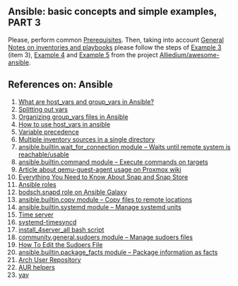 ## Ansible: basic concepts and simple examples, PART 3 ##

Please, perform common [Prerequisites](https://github.com/Alliedium/awesome-ansible/tree/main/README.md#prerequisites).
Then, taking into account [General Notes on inventories and playbooks](https://github.com/Alliedium/awesome-ansible#2-general-notes-on-creating-your-own-custom-inventory-and-playbooks)
please follow the steps of [Example 3](https://github.com/Alliedium/awesome-ansible/blob/main/03-change-hostnames) (item 3), [Example 4](https://github.com/Alliedium/awesome-ansible/blob/main/04-multiple-tasks-ubuntu) and [Example 5](https://github.com/Alliedium/awesome-ansible/blob/main/05-multiple-tasks-manjaro)
from the project [Alliedium/awesome-ansible](https://github.com/Alliedium/awesome-ansible/).

## References on: Ansible ##

1. [What are host_vars and group_vars in Ansible?](https://www.youtube.com/watch?v=ob2hbEyIlEo)
2. [Splitting out vars](https://docs.ansible.com/ansible/latest//inventory_guide/intro_inventory.html#splitting-out-vars)
3. [Organizing group_vars files in Ansible](https://medium.com/@toja/organizing-group-vars-files-in-ansible-2b5f5a1568b3)
4. [How to use host_vars in ansible](https://stackoverflow.com/questions/69039464/how-to-use-host-vars-in-ansible)
5. [Variable precedence](https://docs.ansible.com/ansible/latest/playbook_guide/playbooks_variables.html#understanding-variable-precedence)
6. [Multiple inventory sources in a single directory](https://docs.ansible.com/ansible/latest/inventory_guide/intro_inventory.html#inventory-directory)
7. [ansible.builtin.wait_for_connection module – Waits until remote system is reachable/usable](https://docs.ansible.com/ansible/latest/collections/ansible/builtin/wait_for_connection_module.html)
8. [ansible.builtin.command module – Execute commands on targets](https://docs.ansible.com/ansible/latest/collections/ansible/builtin/command_module.html)
9. [Article about qemu-guest-agent usage on Proxmox wiki](https://pve.proxmox.com/wiki/Qemu-guest-agent)
10. [Everything You Need to Know About Snap and Snap Store](https://www.makeuseof.com/everything-you-need-to-know-about-snap-and-snap-store/)
11. [Ansible roles](https://docs.ansible.com/ansible/latest/playbook_guide/playbooks_reuse_roles.html)
12. [bodsch.snapd role on Ansible Galaxy](https://galaxy.ansible.com/bodsch/snapd)
13. [ansible.builtin.copy module – Copy files to remote locations](https://docs.ansible.com/ansible/latest/collections/ansible/builtin/copy_module.html)
14. [ansible.builtin.systemd module – Manage systemd units](https://docs.ansible.com/ansible/latest/collections/ansible/builtin/systemd_module.html)
15. [Time server](https://en.wikipedia.org/wiki/Time_server)
16. [systemd-timesyncd](https://wiki.archlinux.org/title/systemd-timesyncd)
17. [install_4server_all bash script](https://github.com/Alliedium/awesome-linux-config/blob/master/manjaro/basic/install_4server_all.sh)
18. [community.general.sudoers module – Manage sudoers files](https://docs.ansible.com/ansible/latest/collections/community/general/sudoers_module.html)
19. [How To Edit the Sudoers File](https://www.digitalocean.com/community/tutorials/how-to-edit-the-sudoers-file)
20. [ansible.builtin.package_facts module – Package information as facts](https://docs.ansible.com/ansible/latest/collections/ansible/builtin/package_facts_module.html)
21. [Arch User Repository](https://wiki.archlinux.org/title/Arch_User_Repository)
22. [AUR helpers](https://wiki.archlinux.org/title/AUR_helpers)
23. [yay](https://aur.archlinux.org/packages/yay)
